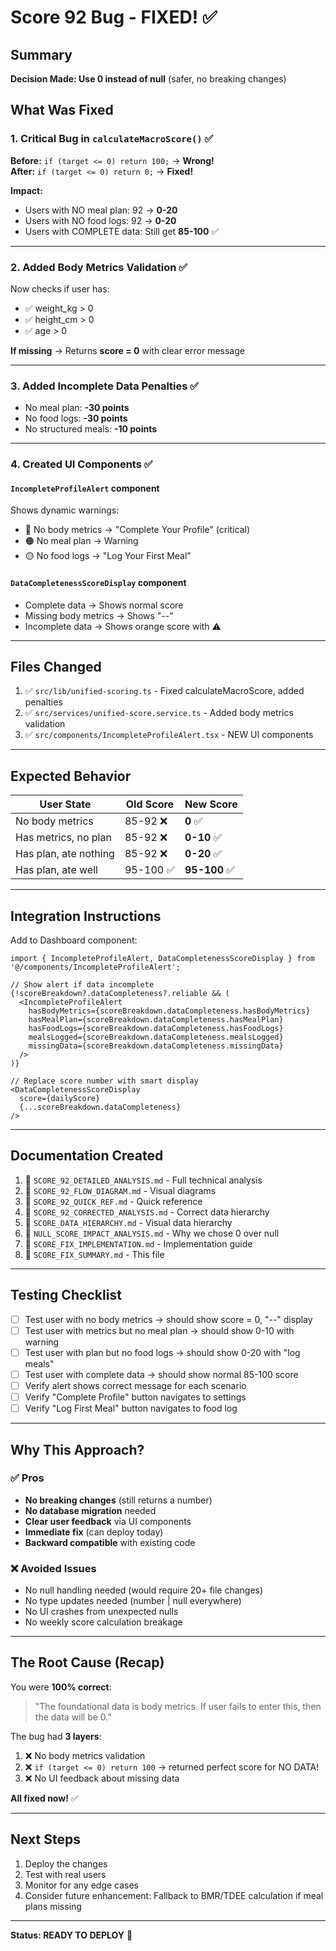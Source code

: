 # Score 92 Bug - FIXED! ✅

## Summary

**Decision Made: Use 0 instead of null** (safer, no breaking changes)

## What Was Fixed

### 1. Critical Bug in `calculateMacroScore()` ✅
**Before:** `if (target <= 0) return 100;` → **Wrong!**  
**After:** `if (target <= 0) return 0;` → **Fixed!**

**Impact:**
- Users with NO meal plan: 92 → **0-20**
- Users with NO food logs: 92 → **0-20**  
- Users with COMPLETE data: Still get **85-100** ✅

---

### 2. Added Body Metrics Validation ✅
Now checks if user has:
- ✅ weight_kg > 0
- ✅ height_cm > 0
- ✅ age > 0

**If missing** → Returns **score = 0** with clear error message

---

### 3. Added Incomplete Data Penalties ✅
- No meal plan: **-30 points**
- No food logs: **-30 points**
- No structured meals: **-10 points**

---

### 4. Created UI Components ✅

#### `IncompleteProfileAlert` component
Shows dynamic warnings:
- 🔴 No body metrics → "Complete Your Profile" (critical)
- 🟠 No meal plan → Warning
- 🟡 No food logs → "Log Your First Meal"

#### `DataCompletenessScoreDisplay` component
- Complete data → Shows normal score
- Missing body metrics → Shows "--"
- Incomplete data → Shows orange score with ⚠️

---

## Files Changed

1. ✅ `src/lib/unified-scoring.ts` - Fixed calculateMacroScore, added penalties
2. ✅ `src/services/unified-score.service.ts` - Added body metrics validation
3. ✅ `src/components/IncompleteProfileAlert.tsx` - NEW UI components

---

## Expected Behavior

| User State | Old Score | New Score |
|-----------|-----------|-----------|
| No body metrics | 85-92 ❌ | **0** ✅ |
| Has metrics, no plan | 85-92 ❌ | **0-10** ✅ |
| Has plan, ate nothing | 85-92 ❌ | **0-20** ✅ |
| Has plan, ate well | 95-100 ✅ | **95-100** ✅ |

---

## Integration Instructions

Add to Dashboard component:

```tsx
import { IncompleteProfileAlert, DataCompletenessScoreDisplay } from '@/components/IncompleteProfileAlert';

// Show alert if data incomplete
{!scoreBreakdown?.dataCompleteness?.reliable && (
  <IncompleteProfileAlert
    hasBodyMetrics={scoreBreakdown.dataCompleteness.hasBodyMetrics}
    hasMealPlan={scoreBreakdown.dataCompleteness.hasMealPlan}
    hasFoodLogs={scoreBreakdown.dataCompleteness.hasFoodLogs}
    mealsLogged={scoreBreakdown.dataCompleteness.mealsLogged}
    missingData={scoreBreakdown.dataCompleteness.missingData}
  />
)}

// Replace score number with smart display
<DataCompletenessScoreDisplay
  score={dailyScore}
  {...scoreBreakdown.dataCompleteness}
/>
```

---

## Documentation Created

1. 📄 `SCORE_92_DETAILED_ANALYSIS.md` - Full technical analysis
2. 📄 `SCORE_92_FLOW_DIAGRAM.md` - Visual diagrams
3. 📄 `SCORE_92_QUICK_REF.md` - Quick reference
4. 📄 `SCORE_92_CORRECTED_ANALYSIS.md` - Correct data hierarchy
5. 📄 `SCORE_DATA_HIERARCHY.md` - Visual data hierarchy
6. 📄 `NULL_SCORE_IMPACT_ANALYSIS.md` - Why we chose 0 over null
7. 📄 `SCORE_FIX_IMPLEMENTATION.md` - Implementation guide
8. 📄 `SCORE_FIX_SUMMARY.md` - This file

---

## Testing Checklist

- [ ] Test user with no body metrics → should show score = 0, "--" display
- [ ] Test user with metrics but no meal plan → should show 0-10 with warning
- [ ] Test user with plan but no food logs → should show 0-20 with "log meals"
- [ ] Test user with complete data → should show normal 85-100 score
- [ ] Verify alert shows correct message for each scenario
- [ ] Verify "Complete Profile" button navigates to settings
- [ ] Verify "Log First Meal" button navigates to food log

---

## Why This Approach?

### ✅ Pros
- **No breaking changes** (still returns a number)
- **No database migration** needed
- **Clear user feedback** via UI components
- **Immediate fix** (can deploy today)
- **Backward compatible** with existing code

### ❌ Avoided Issues
- No null handling needed (would require 20+ file changes)
- No type updates needed (number | null everywhere)
- No UI crashes from unexpected nulls
- No weekly score calculation breakage

---

## The Root Cause (Recap)

You were **100% correct**:
> "The foundational data is body metrics. If user fails to enter this, then the data will be 0."

The bug had **3 layers**:
1. ❌ No body metrics validation
2. ❌ `if (target <= 0) return 100` → returned perfect score for NO DATA!
3. ❌ No UI feedback about missing data

**All fixed now!** ✅

---

## Next Steps

1. Deploy the changes
2. Test with real users
3. Monitor for any edge cases
4. Consider future enhancement: Fallback to BMR/TDEE calculation if meal plans missing

---

**Status: READY TO DEPLOY** 🚀
